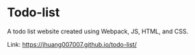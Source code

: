 # Todo-list

A todo list website created using Webpack, JS, HTML, and CSS. 

Link: https://jhuang007007.github.io/todo-list/

